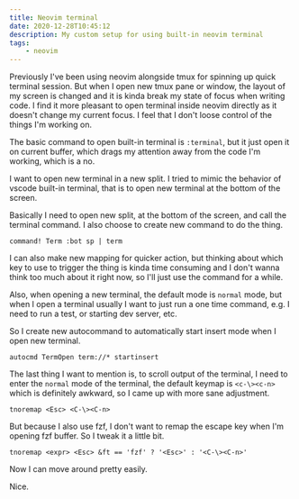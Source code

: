 ```yaml
---
title: Neovim terminal
date: 2020-12-28T10:45:12
description: My custom setup for using built-in neovim terminal
tags:
    - neovim
---
```


Previously I've been using neovim alongside tmux for spinning up quick terminal session. But when I open new tmux pane or window, the layout of my screen is changed and it is kinda break my state of focus when writing code. I find it more pleasant to open terminal inside neovim directly as it doesn't change my current focus. I feel that I don't loose control of the things I'm working on.

The basic command to open built-in terminal is `:terminal`, but it just open it on current buffer, which drags my attention away from the code I'm working, which is a no.

I want to open new terminal in a new split. I tried to mimic the behavior of vscode built-in terminal, that is to open new terminal at the bottom of the screen.

Basically I need to open new split, at the bottom of the screen, and call the terminal command. I also choose to create new command to do the thing.

```vim
command! Term :bot sp | term
```

I can also make new mapping for quicker action, but thinking about which key to use to trigger the thing is kinda time consuming and I don't wanna think too much about it right now, so I'll just use the command for a while.

Also, when opening a new terminal, the default mode is `normal` mode, but when I open a terminal usually I want to just run a one time command, e.g. I need to run a test, or starting dev server, etc.

So I create new autocommand to automatically start insert mode when I open new terminal.

```vim
autocmd TermOpen term://* startinsert
```

The last thing I want to mention is, to scroll output of the terminal, I need to enter the `normal` mode of the terminal, the default keymap is `<c-\><c-n>` which is definitely awkward, so I came up with more sane adjustment.

```vim
tnoremap <Esc> <C-\><C-n>
```
But because I also use fzf, I don't want to remap the escape key when I'm opening fzf buffer. So I tweak it a little bit.

```vim
tnoremap <expr> <Esc> &ft == 'fzf' ? '<Esc>' : '<C-\><C-n>'
```

Now I can move around pretty easily.

Nice.
